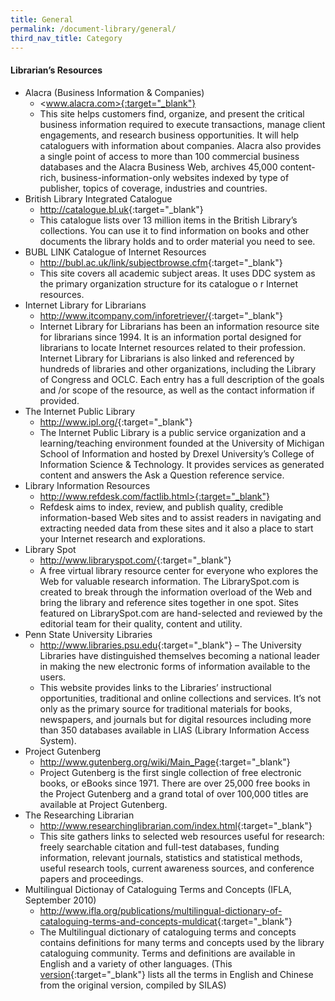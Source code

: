```yaml
---
title: General
permalink: /document-library/general/
third_nav_title: Category
---
```


#### **Librarian’s Resources**

- Alacra (Business Information & Companies)
	- <www.alacra.com>{:target="_blank"}
	- This site helps customers find, organize, and present the critical business information required to execute transactions, manage client engagements, and research business opportunities. It will help cataloguers with information about companies. Alacra also provides a single point of access to more than 100 commercial business databases and the Alacra Business Web, archives 45,000 content-rich, business-information-only websites indexed by type of publisher, topics of coverage, industries and countries.
- British Library Integrated Catalogue
	- <http://catalogue.bl.uk>{:target="_blank"}
	- This catalogue lists over 13 million items in the British Library’s collections. You can use it to find information on books and other documents the library holds and to order material you need to see.
- BUBL LINK Catalogue of Internet Resources
	- <http://bubl.ac.uk/link/subjectbrowse.cfm>{:target="_blank"}
	- This site covers all academic subject areas. It uses DDC system as the primary organization structure for its catalogue o r Internet resources.
- Internet Library for Librarians
	- <http://www.itcompany.com/inforetriever/>{:target="_blank"}
	- Internet Library for Librarians has been an information resource site for librarians since 1994. It is an information portal designed for librarians to locate Internet resources related to their profession. Internet Library for Librarians is also linked and referenced by hundreds of libraries and other organizations, including the Library of Congress and OCLC. Each entry has a full description of the goals and /or scope of the resource, as well as the contact information if provided.
- The Internet Public Library
	- <http://www.ipl.org/>{:target="_blank"}
	- The Internet Public Library is a public service organization and a learning/teaching environment founded at the University of Michigan School of Information and hosted by Drexel University’s College of Information Science & Technology. It provides services as generated content and answers the Ask a Question reference service.
- Library Information Resources
	- http://www.refdesk.com/factlib.html>{:target="_blank"}
	- Refdesk aims to index, review, and publish quality, credible information-based Web sites and to assist readers in navigating and extracting needed data from these sites and it also a place to start your Internet research and explorations.
- Library Spot
	- <http://www.libraryspot.com/>{:target="_blank"}
	- A free virtual library resource center for everyone who explores the Web for valuable research information. The LibrarySpot.com is created to break through the information overload of the Web and bring the library and reference sites together in one spot. Sites featured on LibrarySpot.com are hand-selected and reviewed by the editorial team for their quality, content and utility.
- Penn State University Libraries
	- <http://www.libraries.psu.edu>{:target="_blank"}
	– The University Libraries have distinguished themselves becoming a national leader in making the new electronic forms of information available to the users.
	- This website provides links to the Libraries’ instructional opportunities, traditional and online collections and services. It’s not only as the primary source for traditional materials for books, newspapers, and journals but for digital resources including more than 350 databases available in LIAS (Library Information Access System).
- Project Gutenberg
	- <http://www.gutenberg.org/wiki/Main_Page>{:target="_blank"}
	- Project Gutenberg is the first single collection of free electronic books, or eBooks since 1971. There are over 25,000 free books in the Project Gutenberg and a grand total of over 100,000 titles are available at Project Gutenberg.
- The Researching Librarian
	- <http://www.researchinglibrarian.com/index.html>{:target="_blank"}
	- This site gathers links to selected web resources useful for research: freely searchable citation and full-test databases, funding information, relevant journals, statistics and statistical methods, useful research tools, current awareness sources, and conference papers and proceedings.
- Multilingual Dictionay of Cataloguing Terms and Concepts (IFLA, September 2010)
	- <http://www.ifla.org/publications/multilingual-dictionary-of-cataloguing-terms-and-concepts-muldicat>{:target="_blank"}
	- The Multilingual dictionary of cataloguing terms and concepts contains definitions for many terms and concepts used by the library cataloguing community. Terms and definitions are available in English and a variety of other languages. (This [version](http://www.silas.org.sg/Home/DocMgmt.aspx?Command=Core_Download&EntryId=140){:target="_blank"} lists all the terms in English and Chinese from the original version, compiled by SILAS)